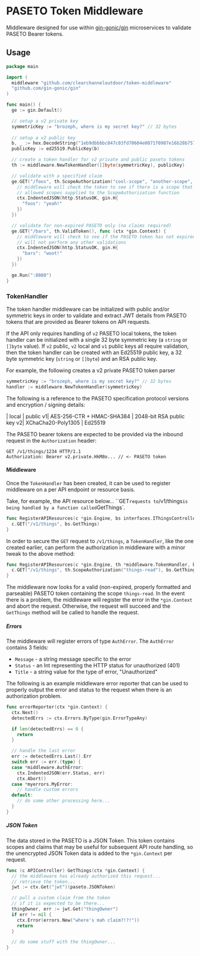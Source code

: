 # PASETO Token Middleware

Middleware designed for use within [gin-gonic/gin](https://github.com/gin-gonic/gin) microservices to validate PASETO Bearer tokens.

## Usage

```go
package main

import (
  middleware "github.com/clearchanneloutdoor/token-middleware"
  "github.com/gin-gonic/gin"
)

func main() {
  ge := gin.Default()

  // setup a v2 private key
  symmetricKey := "brozeph, where is my secret key?" // 32 bytes
  
  // setup a v2 public key
  b, _ := hex.DecodeString("1eb9dbbbbc047c03fd70604e0071f0987e16b28b757225c11f00415d0e20b1a2")
  publicKey := ed25519.PublicKey(b)

  // create a token handler for v2 private and public paseto tokens
  th := middleware.NewTokenHandler([]byte(symmetricKey), publicKey)

  // validate with a specified claim
  ge.GET("/foos", th.ScopeAuthorization("cool-scope", "another-scope", "yet-another-scope"), func (ctx *gin.Context) {
    // middleware will check the token to see if there is a scope that matches any of the
    // allowed scopes supplied to the ScopeAuthorization function
    ctx.IndentedJSON(http.StatusOK, gin.H{
      "foos": "yeah!"
    })
  })

  // validate for non-expired PASETO only (no claims required)
  ge.GET("/bars", th.ValidToken(), func (ctx *gin.Context) {
    // middleware will check to see if the PASETO token has not expired, but 
    // will not perform any other validations
    ctx.IndentedJSON(http.StatusOK, gin.H{
      "bars": "woot!"
    })
  })

  ge.Run(":8080")
}
```

### TokenHandler

The token handler middleware can be initialized with public and/or symmetric keys in order to validate and extract JWT details from PASETO tokens that are provided as Bearer tokens on API requests. 

If the API only requires handling of `v2` PASETO local tokens, the token handler can be initialized with a single 32 byte symmetric key (a `string` or `[]byte` value). If `v2` public, `v2` local and `v1` public keys all require validation, then the token handler can be created with an Ed25519 public key, a 32 byte symmetric key (`string` or `[]byte`) and an RSA public key.

For example, the following creates a v2 private PASETO token parser

```go
symmetricKey := "brozeph, where is my secret key?" // 32 bytes
handler := middleware.NewTokenHandler(symmetricKey)
```

The following is a reference to the PASETO specification protocol versions and encryption / signing details:

 | local | public
v1| AES-256-CTR + HMAC-SHA384 | 2048-bit RSA public key
v2| XChaCha20-Poly1305 | Ed25519

The PASETO bearer tokens are expected to be provided via the inbound request in the `Authorization` header:

```http
GET /v1/things/1234 HTTP/1.1
Authorization: Bearer v2.private.HkM8o... // <- PASETO token
```

#### Middleware

Once the `TokenHandler` has been created, it can be used to register middleware on a per API endpoint or resource basis.

Take, for example, the API resource below... ``GET` requests to `/v1/things` is being handled by a function called `GetThings`. 

```go
func RegisterAPIResources(c *gin.Engine, bs interfaces.IThingsController) {
  c.GET("/v1/things", bs.GetThings)
}
```

In order to secure the `GET` request to `/v1/things`, a `TokenHandler`, like the one created earlier, can perform the authorization in middleware with a minor tweak to the above method:

```go
func RegisterAPIResources(c *gin.Engine, th *middleware.TokenHandler, bs interfaces.IThingsController) {
  c.GET("/v1/things", th.ScopeAuthorization("things-read"), bs.GetThings)
}
```

The middleware now looks for a valid (non-expired, properly formatted and parseable) PASETO token containing the scope `things-read`. In the event there is a problem, the middleware will register the error in the `*gin.Context` and abort the request. Otherwise, the request will succeed and the `GetThings` method will be called to handle the request.

##### Errors

The middleware will register errors of type `AuthError`. The `AuthError` contains 3 fields:

* `Message` - a string message specific to the error
* `Status` - an Int representing the HTTP status for unauthorized (401)
* `Title` - a string value for the type of error, "Unauthorized"

The following is an example middleware error reporter that can be used to properly output the error and status to the request when there is an authorization problem.

```go
func errorReporter(ctx *gin.Context) {
  ctx.Next()
  detectedErrs := ctx.Errors.ByType(gin.ErrorTypeAny)

  if len(detectedErrs) == 0 {
    return
  }

  // handle the last error
  err := detectedErrs.Last().Err
  switch err := err.(type) {
  case *middleware.AuthError:
    ctx.IndentedJSON(err.Status, err)
    ctx.Abort()
  case *myerrors.MyError:
    // handle custom errors
  default:
    // do some other processing here...
  }
}
```

##### JSON Token

The data stored in the PASETO is a JSON Token. This token contains scopes and claims that may be useful for subsequent API route handling, so the unencrypted JSON Token data is added to the `*gin.Context` per request.

```go
func (c APIController) GetThings(ctx *gin.Context) {
  // the middleware has already authorized this request...
  // retrieve the token...
  jwt := ctx.Get("jwt")(paseto.JSONToken)

  // pull a custom claim from the token 
  // if it is expected to be there...
  thingOwner, err := jwt.Get("thingOwner")
  if err != nil {
    ctx.Error(errors.New("where's mah claim?!?!"))
    return
  }

  // do some stuff with the thingOwner...
}
```
